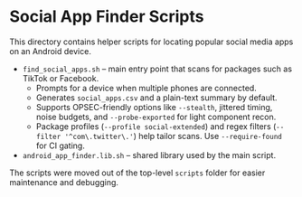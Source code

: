 # Social App Finder Scripts

This directory contains helper scripts for locating popular social media apps on an Android device.

* `find_social_apps.sh` – main entry point that scans for packages such as TikTok or Facebook.
  * Prompts for a device when multiple phones are connected.
  * Generates `social_apps.csv` and a plain-text summary by default.
  * Supports OPSEC-friendly options like `--stealth`, jittered timing, noise budgets, and `--probe-exported` for light component recon.
  * Package profiles (`--profile social-extended`) and regex filters (`--filter '^com\.twitter\.'`) help tailor scans. Use `--require-found` for CI gating.
* `android_app_finder.lib.sh` – shared library used by the main script.

The scripts were moved out of the top-level `scripts` folder for easier maintenance and debugging.

